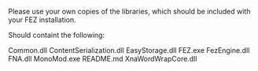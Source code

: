 
Please use your own copies of the libraries, which should be included with your FEZ installation.

Should containt the following:

Common.dll
ContentSerialization.dll
EasyStorage.dll
FEZ.exe
FezEngine.dll
FNA.dll
MonoMod.exe
README.md
XnaWordWrapCore.dll
